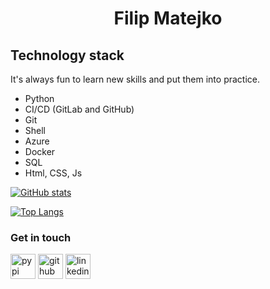 <h1 align="center">Filip Matejko</h1>

## Technology stack

It's always fun to learn new skills and put them into practice.

- Python
- CI/CD (GitLab and GitHub)
- Git
- Shell
- Azure
- Docker
- SQL
- Html, CSS, Js

[![GitHub stats](https://github-readme-stats.vercel.app/api?username=FilipM13&count_private=true&show_icons=true&theme=gruvbox&border_color=ff8427)](https://github.com/anuraghazra/github-readme-stats)

[![Top Langs](https://github-readme-stats.vercel.app/api/top-langs/?username=FilipM13&show_icons=true&theme=gruvbox&border_color=ff8427)](https://github.com/anuraghazra/github-readme-stats)

### Get in touch

[<img src='https://img.icons8.com/?size=100&id=62856&format=png&color=fabd2f' alt='pypi' height='40'>](https://github.com/FilipM13)
[<img src='https://img.icons8.com/?size=100&id=lkdAEYKTxRxu&format=png&color=fabd2f' alt='github' height='40'>](https://pypi.org/user/FilipM13/)
[<img src='https://img.icons8.com/?size=100&id=8808&format=png&color=fabd2f' alt='linkedin' height='40'>](https://www.linkedin.com/in/filipm13)

